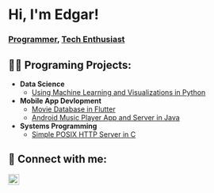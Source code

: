 <h1>Hi, I'm Edgar!<br/></h1>
  <h3><a href="https://github.com/evive312">Programmer</a>,
  <a href="https://www.linkedin.com/in/edgarv312/">Tech Enthusiast</a>
  </h3>

  <h2>👨‍💻 Programing Projects:</h2>
  
  - <b>Data Science</b>
    -  [Using Machine Learning and Visualizations in Python](https://github.com/evive312)
  - <b> Mobile App Devlopment</b>
    -  [Movie Database in Flutter](https://github.com/evive312)
    -  [Android Music Player App and Server in Java](https://github.com/evive312)
  - <b>Systems Programming</b>
    -  [Simple POSIX HTTP Server in C](https://github.com/evive312)


<h2> 🤳 Connect with me:</h2>

[<img align="left" alt="edgarv312 | LinkedIn" width="22px" src="https://raw.githubusercontent.com/benc-uk/icon-collection/e33ee714d05a24a81cf6ccd967ef34b22cb77e65/azure-patterns/linkedin.svg" />][linkedin]

[linkedin]: https://linkedin.com/in/edgarv312

<!--
**evive312/evive312** is a ✨ _special_ ✨ repository because its `README.md` (this file) appears on your GitHub profile.

Here are some ideas to get you started:

- 🔭 I’m currently working on ...
- 🌱 I’m currently learning ...
- 👯 I’m looking to collaborate on ...
- 🤔 I’m looking for help with ...
- 💬 Ask me about ...
- 📫 How to reach me: ...
- 😄 Pronouns: ...
- ⚡ Fun fact: ...
-->
